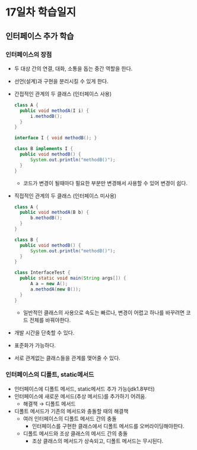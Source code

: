 # 17일차 학습일지

## 인터페이스 추가 학습
### 인터페이스의 장점

- 두 대상 간의 연결, 대화, 소통을 돕는 중간 역할을 한다.
- 선언(설계)과 구현을 분리시킬 수 있게 한다.
- 간접적인 관계의 두 클래스 (인터페이스 사용)
    ```java
    class A {
      public void methodA(I i) {
          i.methodB();
      }
    }
    
    interface I { void methodB(); }
    
    class B implements I {
      public void methodB() {
          System.out.println("methodB()");
      }
    }
    ```
    
    - 코드가 변경이 될때마다 필요한 부분만 변경해서 사용할 수 있어 변경이 쉽다.
- 직접적인 관계의 두 클래스 (인터페이스 미사용)
    ```java
    class A {
      public void methodA(B b) {
          b.methodB();
      }
    }
    
    class B {
      public void methodB() {
          System.out.println("methodB()");
      }
    }
    
    class InterfaceTest {
      public static void main(String args[]) {
          A a = new A();
          a.methodA(new B());
      }
    }
    ```
    - 일반적인 클래스의 사용으로 속도는 빠르나, 변경이 어렵고 하나를 바꾸려면 코드 전체를 바꿔야한다.
- 개발 시간을 단축할 수 있다.
- 표준화가 가능하다.
- 서로 관계없는 클래스들을 관계를 맺어줄 수 있다.

### 인터페이스의 디폴트, static메서드
- 인터페이스에 디폴트 메서드, static메서드 추가 가능(jdk1.8부터)
- 인터페이스에 새로운 메서드(추상 메서드)를 추가하기 어려움.
    - 해결책 → 디폴트 메서드
- 디폴트 메서드가 기존의 메서드와 충돌할 때의 해결책
    - 여러 인터페이스의 디폴트 메서드 간의 충돌
        - 인터페이스를 구현한 클래스에서 디폴트 메서드를 오버라이딩해야한다.
    - 디폴트 메서드와 조상 클래스의 메서드 간의 충돌
        - 조상 클래스의 메서드가 상속되고, 디폴트 메서드는 무시된다.
